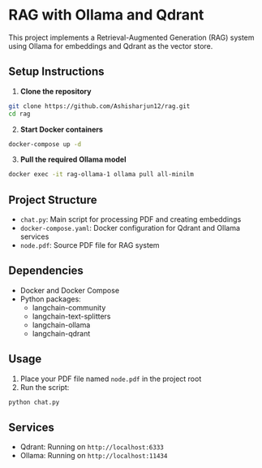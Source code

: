 # RAG with Ollama and Qdrant

This project implements a Retrieval-Augmented Generation (RAG) system using Ollama for embeddings and Qdrant as the vector store.

## Setup Instructions

1. **Clone the repository**
```bash
git clone https://github.com/Ashisharjun12/rag.git
cd rag
```

2. **Start Docker containers**
```bash
docker-compose up -d
```

3. **Pull the required Ollama model**
```bash
docker exec -it rag-ollama-1 ollama pull all-minilm
```

## Project Structure
- `chat.py`: Main script for processing PDF and creating embeddings
- `docker-compose.yaml`: Docker configuration for Qdrant and Ollama services
- `node.pdf`: Source PDF file for RAG system

## Dependencies
- Docker and Docker Compose
- Python packages:
  - langchain-community
  - langchain-text-splitters
  - langchain-ollama
  - langchain-qdrant

## Usage
1. Place your PDF file named `node.pdf` in the project root
2. Run the script:
```bash
python chat.py
```

## Services
- Qdrant: Running on `http://localhost:6333`
- Ollama: Running on `http://localhost:11434`
